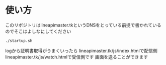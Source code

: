 # 使い方



このリポジトリはlineapimaster.tkというDNSをとっている前提で書かれているのでそこはよしなにしてください
```
./startup.sh
```

logから証明書取得がうまくいったら
lineapimaster.tk/js/index.htmlで配信側
lineapimaster.tk/js/watch.htmlで受信側です
画面を送ることができます
